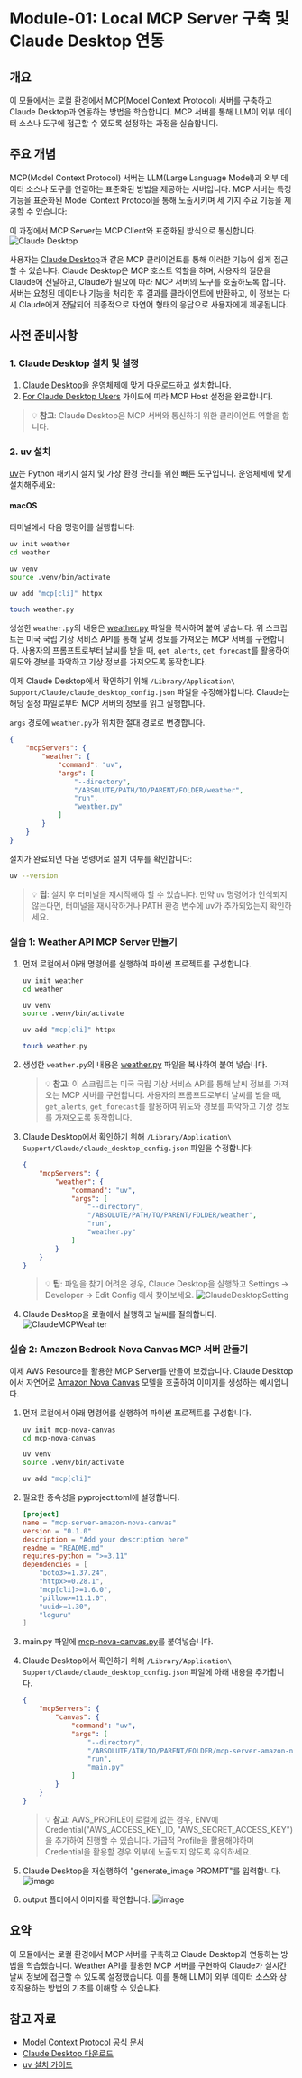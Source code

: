 # Module-01: Local MCP Server 구축 및 Claude Desktop 연동

## 개요
이 모듈에서는 로컬 환경에서 MCP(Model Context Protocol) 서버를 구축하고 Claude Desktop과 연동하는 방법을 학습합니다. MCP 서버를 통해 LLM이 외부 데이터 소스나 도구에 접근할 수 있도록 설정하는 과정을 실습합니다.

## 주요 개념
MCP(Model Context Protocol) 서버는 LLM(Large Language Model)과 외부 데이터 소스나 도구를 연결하는 표준화된 방법을 제공하는 서버입니다. MCP 서버는 특정 기능을 표준화된 Model Context Protocol을 통해 노출시키며 세 가지 주요 기능을 제공할 수 있습니다:

이 과정에서 MCP Server는 MCP Client와 표준화된 방식으로 통신합니다.
![Claude Desktop](../module-01/assets/images/mcp.jpg)

사용자는 [Claude Desktop](https://claude.ai/download)과 같은 MCP 클라이언트를 통해 이러한 기능에 쉽게 접근할 수 있습니다. Claude Desktop은 MCP 호스트 역할을 하며, 사용자의 질문을 Claude에 전달하고, Claude가 필요에 따라 MCP 서버의 도구를 호출하도록 합니다. 서버는 요청된 데이터나 기능을 처리한 후 결과를 클라이언트에 반환하고, 이 정보는 다시 Claude에게 전달되어 최종적으로 자연어 형태의 응답으로 사용자에게 제공됩니다.

## 사전 준비사항

### 1. Claude Desktop 설치 및 설정
1. [Claude Desktop](https://claude.ai/download)을 운영체제에 맞게 다운로드하고 설치합니다.
2. [For Claude Desktop Users](https://modelcontextprotocol.io/quickstart/user) 가이드에 따라 MCP Host 설정을 완료합니다.

> 💡 **참고**: Claude Desktop은 MCP 서버와 통신하기 위한 클라이언트 역할을 합니다.

### 2. uv 설치
[uv](https://github.com/astral-sh/uv)는 Python 패키지 설치 및 가상 환경 관리를 위한 빠른 도구입니다. 운영체제에 맞게 설치해주세요:

#### macOS

터미널에서 다음 명령어를 실행합니다:
```bash
uv init weather
cd weather

uv venv
source .venv/bin/activate

uv add "mcp[cli]" httpx

touch weather.py
```
생성한 `weather.py`의 내용은 [weather.py](./src/example-1/weather.py) 파일을 복사하여 붙여 넣습니다.
위 스크립트는 미국 국립 기상 서비스 API를 통해 날씨 정보를 가져오는 MCP 서버를 구현합니다. 사용자의 프롬프트로부터 날씨를 받을 때, `get_alerts`, `get_forecast`를 활용하여 위도와 경보를 파악하고 기상 정보를 가져오도록 동작합니다.

이제 Claude Desktop에서 확인하기 위해 `/Library/Application\ Support/Claude/claude_desktop_config.json` 파일을 수정해야합니다. Claude는 해당 설정 파일로부터 MCP 서버의 정보를 읽고 실행합니다.

`args` 경로에 `weather.py`가 위치한 절대 경로로 변경합니다.

```json
{
    "mcpServers": {
        "weather": {
            "command": "uv",
            "args": [
                "--directory",
                "/ABSOLUTE/PATH/TO/PARENT/FOLDER/weather",
                "run",
                "weather.py"
            ]
        }
    }
}
```

설치가 완료되면 다음 명령어로 설치 여부를 확인합니다:
```bash
uv --version
```

> 💡 **팁**: 설치 후 터미널을 재시작해야 할 수 있습니다. 만약 `uv` 명령어가 인식되지 않는다면, 터미널을 재시작하거나 PATH 환경 변수에 uv가 추가되었는지 확인하세요.

### 실습 1: Weather API MCP Server 만들기

1. 먼저 로컬에서 아래 명령어를 실행하여 파이썬 프로젝트를 구성합니다.
    ```bash
    uv init weather
    cd weather

    uv venv
    source .venv/bin/activate

    uv add "mcp[cli]" httpx

    touch weather.py
    ```

2. 생성한 `weather.py`의 내용은 [weather.py](./src/example-1/weather.py) 파일을 복사하여 붙여 넣습니다.
    > 💡 **참고**: 이 스크립트는 미국 국립 기상 서비스 API를 통해 날씨 정보를 가져오는 MCP 서버를 구현합니다. 사용자의 프롬프트로부터 날씨를 받을 때, `get_alerts`, `get_forecast`를 활용하여 위도와 경보를 파악하고 기상 정보를 가져오도록 동작합니다.

3. Claude Desktop에서 확인하기 위해 `/Library/Application\ Support/Claude/claude_desktop_config.json` 파일을 수정합니다:
   ```json
   {
       "mcpServers": {
           "weather": {
               "command": "uv",
               "args": [
                   "--directory",
                   "/ABSOLUTE/PATH/TO/PARENT/FOLDER/weather",
                   "run",
                   "weather.py"
               ]
           }
       }
   }
   ```
   > 💡 **팁**: 파일을 찾기 어려운 경우, Claude Desktop을 실행하고 Settings -> Developer -> Edit Config 에서 찾아보세요.
   > ![ClaudeDesktopSetting](./assets/images/ClaudeFindSetting.png)

4. Claude Desktop을 로컬에서 실행하고 날씨를 질의합니다.
   ![ClaudeMCPWeahter](./assets/images/ClaudeMCPWeather.png)

### 실습 2: Amazon Bedrock Nova Canvas MCP 서버 만들기

이제 AWS Resource를 활용한 MCP Server를 만들어 보겠습니다. Claude Desktop에서 자연어로 [Amazon Nova Canvas](https://aws.amazon.com/ko/ai/generative-ai/nova/creative/) 모델을 호출하여 이미지를 생성하는 예시입니다.

1. 먼저 로컬에서 아래 명령어를 실행하여 파이썬 프로젝트를 구성합니다.
    ```bash
    uv init mcp-nova-canvas
    cd mcp-nova-canvas

    uv venv
    source .venv/bin/activate

    uv add "mcp[cli]"
    ```

2. 필요한 종속성을 pyproject.toml에 설정합니다.
    ```toml
    [project]
    name = "mcp-server-amazon-nova-canvas"
    version = "0.1.0"
    description = "Add your description here"
    readme = "README.md"
    requires-python = ">=3.11"
    dependencies = [
        "boto3>=1.37.24",
        "httpx>=0.28.1",
        "mcp[cli]>=1.6.0",
        "pillow>=11.1.0",
        "uuid>=1.30",
        "loguru"
    ]
    ```

3. main.py 파일에 [mcp-nova-canvas.py](./src/example-2/mcp-nova-canvas.py)를 붙여넣습니다.

4. Claude Desktop에서 확인하기 위해 `/Library/Application\ Support/Claude/claude_desktop_config.json` 파일에 아래 내용을 추가합니다.
    ```json
    {
        "mcpServers": {
            "canvas": {
                "command": "uv",
                "args": [
                    "--directory",
                    "/ABSOLUTE/ATH/TO/PARENT/FOLDER/mcp-server-amazon-nova-canvas",
                    "run",
                    "main.py"
                ]
            }
        }
    } 
    ```
    > 💡 **참고**: AWS_PROFILE이 로컬에 없는 경우, ENV에 Credential("AWS_ACCESS_KEY_ID, "AWS_SECRET_ACCESS_KEY")을 추가하여 진행할 수 있습니다. 가급적 Profile을 활용해야하며 Credential을 활용할 경우 외부에 노출되지 않도록 유의하세요.

5. Claude Desktop을 재실행하여 "generate_image PROMPT"를 입력합니다.
    ![image](./assets/images/mcp-nova-canvas.png)

6. output 폴더에서 이미지를 확인합니다.
    ![image](./assets/images/nova-flower.png)

## 요약
이 모듈에서는 로컬 환경에서 MCP 서버를 구축하고 Claude Desktop과 연동하는 방법을 학습했습니다. Weather API를 활용한 MCP 서버를 구현하여 Claude가 실시간 날씨 정보에 접근할 수 있도록 설정했습니다. 이를 통해 LLM이 외부 데이터 소스와 상호작용하는 방법의 기초를 이해할 수 있습니다.

## 참고 자료
- [Model Context Protocol 공식 문서](https://modelcontextprotocol.io/)
- [Claude Desktop 다운로드](https://claude.ai/download)
- [uv 설치 가이드](https://docs.astral.sh/uv/getting-started/installation/#standalone-installer)
